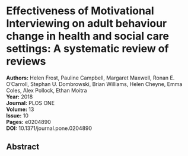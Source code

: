 # Effectiveness of Motivational Interviewing on adult behaviour change in health and social care settings: A systematic review of reviews

**Authors:** Helen Frost, Pauline Campbell, Margaret Maxwell, Ronan E. O’Carroll, Stephan U. Dombrowski, Brian Williams, Helen Cheyne, Emma Coles, Alex Pollock, Ethan Moitra  
**Year:** 2018  
**Journal:** PLOS ONE  
**Volume:** 13  
**Issue:** 10  
**Pages:** e0204890  
**DOI:** 10.1371/journal.pone.0204890  

## Abstract


